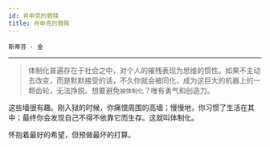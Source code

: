 ```yaml
---
id: 肖申克的救赎
title: 肖申克的救赎
---
```


`斯蒂芬 · 金`

---

> 体制化普遍存在于社会之中，对个人的摧残表现为思维的惯性。如果不主动去改变，而是默默接受的话，不久你就会被同化，成为这巨大的机器上的一颗齿轮，无法挣脱。想要避免`被体制化`？唯有勇气和创造力。

这些墙很有趣。刚入狱的时候，你痛恨周围的高墙；慢慢地，你习惯了生活在其中；最终你会发现自己不得不依靠它而生存。这就叫体制化。

怀抱着最好的希望，但预做最坏的打算。
